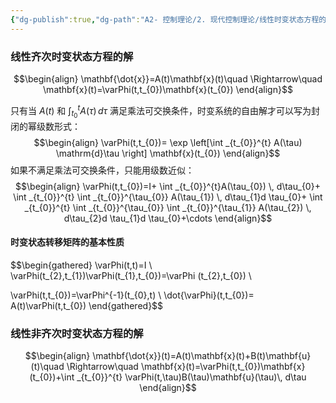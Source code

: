 ```yaml
---
{"dg-publish":true,"dg-path":"A2- 控制理论/2. 现代控制理论/线性时变状态方程的解.md","permalink":"/A2- 控制理论/2. 现代控制理论/线性时变状态方程的解/","dgPassFrontmatter":true,"noteIcon":"","created":"2024-10-14T10:05:47.000+08:00","updated":"2025-05-20T18:56:46.000+08:00"}
---
```



### 线性齐次时变状态方程的解
$$\begin{align}
\mathbf{\dot{x}}=A(t)\mathbf{x}(t)\quad \Rightarrow\quad  \mathbf{x}(t)=\varPhi(t,t_{0})\mathbf{x}(t_{0})
\end{align}$$

只有当 $A(t)$ 和 $\int _{t_{0}}^{t} A(\tau)\, d\tau$ 满足乘法可交换条件，时变系统的自由解才可以写为封闭的幂级数形式：
$$\begin{align}
\varPhi(t,t_{0})= \exp \left[\int _{t_{0}}^{t} A(\tau) \mathrm{d}\tau \right] \mathbf{x}(t_{0})
\end{align}$$
如果不满足乘法可交换条件，只能用级数近似：
$$\begin{align}
\varPhi(t,t_{0})=I+ \int _{t_{0}}^{t}A(\tau_{0}) \, d\tau_{0}+  \int _{t_{0}}^{t} \int _{t_{0}}^{\tau_{0}} A(\tau_{1}) \, d\tau_{1}d \tau_{0}+ \int _{t_{0}}^{t} \int _{t_{0}}^{\tau_{0}} \int _{t_{0}}^{\tau_{1}} A(\tau_{2}) \, d\tau_{2}d \tau_{1}d \tau_{0}+\cdots 
\end{align}$$

#### 时变状态转移矩阵的基本性质
$$\begin{gathered}
\varPhi(t,t)=I  \\
\varPhi(t_{2},t_{1})\varPhi(t_{1},t_{0})=\varPhi (t_{2},t_{0}) \\

\varPhi(t,t_{0})=\varPhi^{-1}(t_{0},t) \\ 
\dot{\varPhi}(t,t_{0})= A(t)\varPhi(t,t_{0})
\end{gathered}$$

### 线性非齐次时变状态方程的解
$$\begin{align}
\mathbf{\dot{x}}(t)=A(t)\mathbf{x}(t)+B(t)\mathbf{u}(t)\quad \Rightarrow\quad   
\mathbf{x}(t)=\varPhi(t,t_{0})\mathbf{x}(t_{0})+\int _{t_{0}}^{t} \varPhi(t,\tau)B(\tau)\mathbf{u}(\tau)\, d\tau
\end{align}$$

 